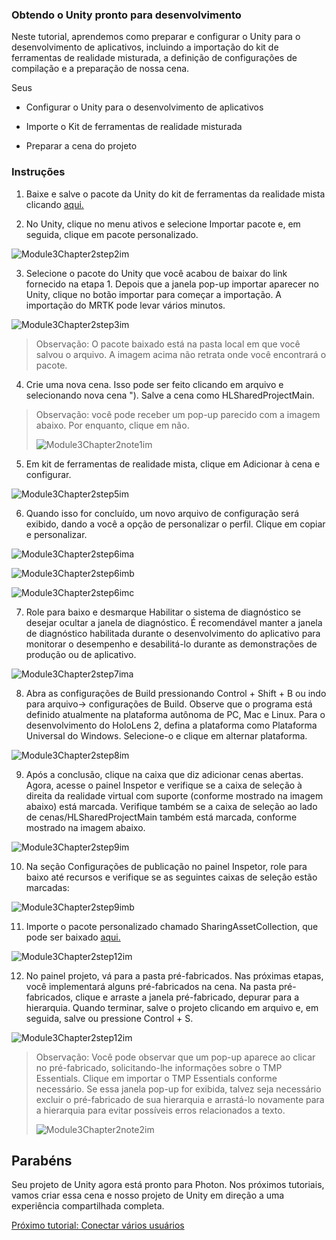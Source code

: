 ### <a name="getting-unity-ready-for-development"></a>Obtendo o Unity pronto para desenvolvimento 


Neste tutorial, aprendemos como preparar e configurar o Unity para o desenvolvimento de aplicativos, incluindo a importação do kit de ferramentas de realidade misturada, a definição de configurações de compilação e a preparação de nossa cena.

Seus

- Configurar o Unity para o desenvolvimento de aplicativos

- Importe o Kit de ferramentas de realidade misturada

- Preparar a cena do projeto

### <a name="instructions"></a>Instruções

1. Baixe e salve o pacote da Unity do kit de ferramentas da realidade mista clicando [aqui.](https://github.com/microsoft/MixedRealityToolkit-Unity/releases/download/v2.0.0-RC2.1/Microsoft.MixedReality.Toolkit.Unity.Foundation-v2.0.0-RC2.1.unitypackage)

2. No Unity, clique no menu ativos e selecione Importar pacote e, em seguida, clique em pacote personalizado.

![Module3Chapter2step2im](images/module3chapter2step2im.PNG)

3. Selecione o pacote do Unity que você acabou de baixar do link fornecido na etapa 1. Depois que a janela pop-up importar aparecer no Unity, clique no botão importar para começar a importação. A importação do MRTK pode levar vários minutos.

![Module3Chapter2step3im](images/module3chapter2step3im.PNG)

> Observação: O pacote baixado está na pasta local em que você salvou o arquivo. A imagem acima não retrata onde você encontrará o pacote.

4. Crie uma nova cena. Isso pode ser feito clicando em arquivo e selecionando nova cena "). Salve a cena como HLSharedProjectMain.

> Observação: você pode receber um pop-up parecido com a imagem abaixo. Por enquanto, clique em não.
>
> ![Module3Chapter2note1im](images/module3chapter2note1im.PNG)

5. Em kit de ferramentas de realidade mista, clique em Adicionar à cena e configurar.

![Module3Chapter2step5im](images/module3chapter2step5im.PNG)

6. Quando isso for concluído, um novo arquivo de configuração será exibido, dando a você a opção de personalizar o perfil. Clique em copiar e personalizar.

![Module3Chapter2step6ima](images/module3chapter2step6ima.PNG)

![Module3Chapter2step6imb](images/module3chapter2step6imb.PNG)

![Module3Chapter2step6imc](images/module3chapter2step6imc.PNG)

7. Role para baixo e desmarque Habilitar o sistema de diagnóstico se desejar ocultar a janela de diagnóstico. É recomendável manter a janela de diagnóstico habilitada durante o desenvolvimento do aplicativo para monitorar o desempenho e desabilitá-lo durante as demonstrações de produção ou de aplicativo. 

![Module3Chapter2step7ima](images/module3chapter2step7ima.PNG)

8. Abra as configurações de Build pressionando Control + Shift + B ou indo para arquivo-> configurações de Build. Observe que o programa está definido atualmente na plataforma autônoma de PC, Mac e Linux. Para o desenvolvimento do HoloLens 2, defina a plataforma como Plataforma Universal do Windows. Selecione-o e clique em alternar plataforma.

![Module3Chapter2step8im](images/module3chapter2step8im.PNG)

9. Após a conclusão, clique na caixa que diz adicionar cenas abertas. Agora, acesse o painel Inspetor e verifique se a caixa de seleção à direita da realidade virtual com suporte (conforme mostrado na imagem abaixo) está marcada. Verifique também se a caixa de seleção ao lado de cenas/HLSharedProjectMain também está marcada, conforme mostrado na imagem abaixo.

![Module3Chapter2step9im](images/module3chapter2step9im.PNG)

10. Na seção Configurações de publicação no painel Inspetor, role para baixo até recursos e verifique se as seguintes caixas de seleção estão marcadas:

![Module3Chapter2step9imb](images/module3chapter2step9imb.PNG)

11. Importe o pacote personalizado chamado SharingAssetCollection, que pode ser baixado [aqui.](https://github.com/microsoft/MixedRealityLearning/releases/tag/development)

![Module3Chapter2step12im](images/module3chapter2step11im.PNG)

12. No painel projeto, vá para a pasta pré-fabricados. Nas próximas etapas, você implementará alguns pré-fabricados na cena. Na pasta pré-fabricados, clique e arraste a janela pré-fabricado, depurar para a hierarquia. Quando terminar, salve o projeto clicando em arquivo e, em seguida, salve ou pressione Control + S.

![Module3Chapter2step12im](images/module3chapter2step12im.PNG)

   > Observação: Você pode observar que um pop-up aparece ao clicar no pré-fabricado, solicitando-lhe informações sobre o TMP Essentials. Clique em importar o TMP Essentials conforme necessário. Se essa janela pop-up for exibida, talvez seja necessário excluir o pré-fabricado de sua hierarquia e arrastá-lo novamente para a hierarquia para evitar possíveis erros relacionados a texto.
   >
>![Module3Chapter2note2im](images/module3chapter2note2im.PNG)


## <a name="congratulations"></a>Parabéns

Seu projeto de Unity agora está pronto para Photon. Nos próximos tutoriais, vamos criar essa cena e nosso projeto de Unity em direção a uma experiência compartilhada completa.

[Próximo tutorial: Conectar vários usuários](mrlearning-sharing(photon)-ch3.md)


